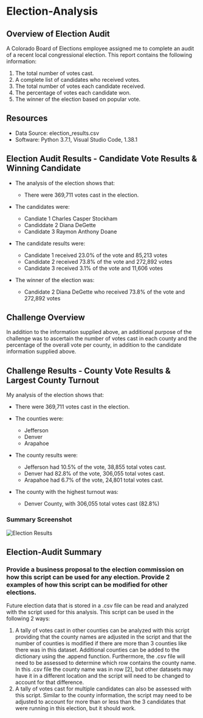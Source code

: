 # Election-Analysis

## Overview of Election Audit
A Colorado Board of Elections employee assigned me to complete an audit of a recent local congressional election. This report contains the following information:
1. The total number of votes cast. 
2. A complete list of candidates who received votes.
3. The total number of votes each candidate received.
4. The percentage of votes each candidate won.
5. The winner of the election based on popular vote.

## Resources
- Data Source: election_results.csv
- Software: Python 3.7.1, Visual Studio Code, 1.38.1

## Election Audit Results - Candidate Vote Results & Winning Candidate
- The analysis of the election shows that:
  - There were 369,711 votes cast in the election.

- The candidates were:
  -  Candiate 1 Charles Casper Stockham
  -  Candiddate 2 Diana DeGette
  -  Candidate 3 Raymon Anthony Doane

- The candidate results were:
  - Candidate 1 received 23.0% of the vote and 85,213 votes
  - Candidate 2 received 73.8% of the vote and 272,892 votes
  - Candidate 3 received 3.1% of the vote and 11,606 votes

- The winner of the election was:
   - Candidate 2 Diana DeGette who received 73.8% of the vote and 272,892 votes

## Challenge Overview
In addition to the information supplied above, an additional purpose of the challenge was to ascertain the number of votes cast in each county and the percentage of the overall vote per county, in addition to the candidate information supplied above.

## Challenge Results - County Vote Results & Largest County Turnout
My analysis of the election shows that:
- There were 369,711 votes cast in the election.
- The counties were:
  - Jefferson
  - Denver
  - Arapahoe

- The county results were:
  - Jefferson had 10.5% of the vote, 38,855 total votes cast.
  - Denver had 82.8% of the vote, 306,055 total votes cast.
  - Arapahoe had 6.7% of the vote, 24,801 total votes cast.

- The county with the highest turnout was:
  - Denver County, with 306,055 total votes cast (82.8%)

### Summary Screenshot 
![Election Results](https://user-images.githubusercontent.com/106618404/178159816-ecf0fbef-0810-43f9-a0c5-4ea2d9feea34.PNG)

## Election-Audit Summary
### Provide a business proposal to the election commission on how this script can be used for any election. Provide 2 examples of how this script can be modified for other elections.
Future election data that is stored in a .csv file can be read and analyzed with the script used for this analysis. This script can be used in the following 2 ways:
1. A tally of votes cast in other counties can be analyzed with this script providing that the county names are adjusted in the script and that the number of counties is modified if there are more than 3 counties like there was in this dataset. Additional counties can be added to the dictionary using the .append function. Furthermore, the .csv file will need to be assessed to determine which row contains the county name. In this .csv file the county name was in row [2], but other datasets may have it in a different location and the script will need to be changed to account for that difference. 
2. A tally of votes cast for multiple candidates can also be assessed with this script. Similar to the county information, the script may need to be adjusted to account for more than or less than the 3 candidates that were running in this election, but it should work.
